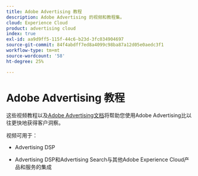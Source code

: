 ```yaml
---
title: Adobe Advertising 教程
description: Adobe Advertising 的视频和教程集。
cloud: Experience Cloud
product: advertising cloud
index: true
exl-id: aa9d9ff5-115f-44c6-b23d-3fc034904697
source-git-commit: 84f4abdff7ed8a4099c98ba87a12d05e0aedc3f1
workflow-type: tm+mt
source-wordcount: '58'
ht-degree: 25%

---
```


# Adobe Advertising 教程

这些视频教程以及[Adobe Advertising文档](https://experienceleague.adobe.com/docs/advertising-cloud.html)将帮助您使用Adobe Advertising比以往更快地获得客户洞察。

视频可用于：

* Advertising DSP

* Advertising DSP和Advertising Search与其他Adobe Experience Cloud产品和服务的集成

<!--
See other -learn tutorials landing pages to get ideas for additional content
-->
